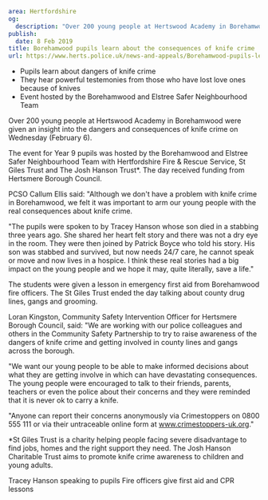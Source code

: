 ```yaml
area: Hertfordshire
og:
  description: "Over 200 young people at Hertswood Academy in Borehamwood were given an insight into the dangers and consequences of knife crime on Wednesday (February 6).\nThe event for Year 9 pupils was hosted by the Borehamwood and Elstree Safer Neighbourhood Team with Hertfordshire Fire & Rescue Service, St Giles Trust and The Josh Hanson Trust*. The day received funding from Hertsmere Borough Council.\nPCSO Callum Ellis said: \u201CAlthough we don\u2019t have a problem with knife crime in Borehamwood, we felt it was important to arm our young people with the real consequences about knife crime.\n\u201CThe pupils were spoken to by Tracey Hanson whose son died in a stabbing three years ago. She shared her heart felt story and there was not a dry eye in the room. They were then joined by Patrick Boyce who told his story. His son was stabbed and survived, but now needs 24/7 care, he cannot speak or move and now lives in a hospice. I think these real stories had a big impact on the young people and we hope it may, quite literally, save a life.\u201D\nThe students were given a lesson in emergency first aid from Borehamwood fire officers. The St Giles Trust ended the day talking about county drug lines, gangs and grooming.\nLoran Kingston, Community Safety Intervention Officer for Hertsmere Borough Council, said: \u201CWe are working with our police colleagues and others in the Community Safety Partnership to try to raise awareness of the dangers of knife crime and getting involved in county lines and gangs across the borough.\n\u201CWe want our young people to be able to make informed decisions about what they are getting involve in which can have devastating consequences. The young people were encouraged to talk to their friends, parents, teachers or even the police about their concerns and they were reminded that it is never ok to carry a knife.\n\u201CAnyone can report their concerns anonymously via Crimestoppers on 0800 555 111 or via their untraceable online form at www.crimestoppers-uk.org.\u201D\n*St Giles Trust is a charity helping people facing severe disadvantage to find jobs, homes and the right support they need. The Josh Hanson Charitable Trust aims to promote knife crime awareness to children and young adults."
publish:
  date: 8 Feb 2019
title: Borehamwood pupils learn about the consequences of knife crime
url: https://www.herts.police.uk/news-and-appeals/Borehamwood-pupils-learn-about-the-consequences-of-knife-crime-2527
```

* Pupils learn about dangers of knife crime
 * They hear powerful testemonies from those who have lost love ones because of knives
 * Event hosted by the Borehamwood and Elstree Safer Neighbourhood Team

Over 200 young people at Hertswood Academy in Borehamwood were given an insight into the dangers and consequences of knife crime on Wednesday (February 6).

The event for Year 9 pupils was hosted by the Borehamwood and Elstree Safer Neighbourhood Team with Hertfordshire Fire & Rescue Service, St Giles Trust and The Josh Hanson Trust*. The day received funding from Hertsmere Borough Council.

PCSO Callum Ellis said: "Although we don't have a problem with knife crime in Borehamwood, we felt it was important to arm our young people with the real consequences about knife crime.

"The pupils were spoken to by Tracey Hanson whose son died in a stabbing three years ago. She shared her heart felt story and there was not a dry eye in the room. They were then joined by Patrick Boyce who told his story. His son was stabbed and survived, but now needs 24/7 care, he cannot speak or move and now lives in a hospice. I think these real stories had a big impact on the young people and we hope it may, quite literally, save a life."

The students were given a lesson in emergency first aid from Borehamwood fire officers. The St Giles Trust ended the day talking about county drug lines, gangs and grooming.

Loran Kingston, Community Safety Intervention Officer for Hertsmere Borough Council, said: "We are working with our police colleagues and others in the Community Safety Partnership to try to raise awareness of the dangers of knife crime and getting involved in county lines and gangs across the borough.

"We want our young people to be able to make informed decisions about what they are getting involve in which can have devastating consequences. The young people were encouraged to talk to their friends, parents, teachers or even the police about their concerns and they were reminded that it is never ok to carry a knife.

"Anyone can report their concerns anonymously via Crimestoppers on 0800 555 111 or via their untraceable online form at www.crimestoppers-uk.org."

*St Giles Trust is a charity helping people facing severe disadvantage to find jobs, homes and the right support they need. The Josh Hanson Charitable Trust aims to promote knife crime awareness to children and young adults.

Tracey Hanson speaking to pupils Fire officers give first aid and CPR lessons
